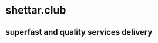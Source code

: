 <html>
  <title>hellow world</title>
  <h1>shettar.club</h1>
  
  <h2>superfast and quality services delivery</h2>
  </html>
